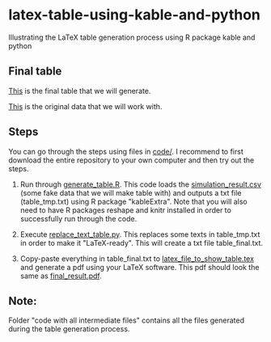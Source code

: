 # latex-table-using-kable-and-python
Illustrating the LaTeX table generation process using R package kable and python

## Final table

[This](final_result.pdf) is the final table that we will generate.

[This](code/simulation_result.csv) is the original data that we will work with.


## Steps

You can go through the steps using files in [code/](code/). I recommend to first download the entire repository to your own computer and then try out the steps.

1. Run through [generate_table.R](code/generate_table.R). This code loads the [simulation_result.csv](code/simulation_result.csv) (some fake data that we will make table with) and outputs a txt file (table_tmp.txt) using R package "kableExtra". Note that you will also need to have R packages reshape and knitr installed in order to successfully run through the code.

2. Execute [replace_text_table.py](code/replace_text_table.py). This replaces some texts in table_tmp.txt in order to make it "LaTeX-ready". This will create a txt file table_final.txt.

3. Copy-paste everything in table_final.txt to [latex_file_to_show_table.tex](code/latex_file_to_show_table.tex) and generate a pdf using your LaTeX software. This pdf should look the same as [final_result.pdf](final_result.pdf).


## Note:

Folder "code with all intermediate files" contains all the files generated during the table generation process.
